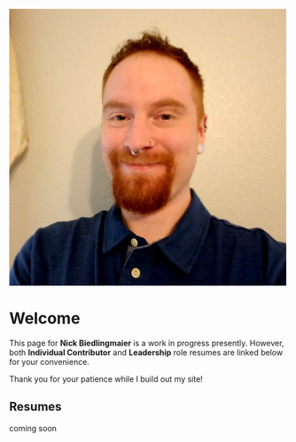 ![Profile Picture](./headshot.png)

# Welcome

This page for **Nick Biedlingmaier** is a work in progress presently. However, both **Individual Contributor** and **Leadership** role resumes are linked below for your convenience.

Thank you for your patience while I build out my site!

## Resumes

coming soon
